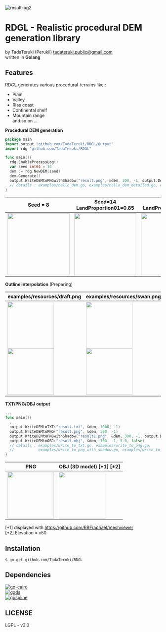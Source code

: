

![result-bg2](https://user-images.githubusercontent.com/57752033/144701904-1a87e028-6904-4f99-93d4-062fac35c45b.png)

# RDGL - Realistic procedural DEM generation library

by TadaTeruki (Perukii) <tadateruki.public@gmail.com> <br>
written in **Golang**

## Features

RDGL generates various procedural-terrains like :
 - Plain
 - Valley
 - Rias coast
 - Continental shelf
 - Mountain range
<br>and so on ...


**Procedural DEM generation**
```go
package main
import output "github.com/TadaTeruki/RDGL/Output"
import rdg "github.com/TadaTeruki/RDGL"

func main(){
  rdg.EnableProcessLog()
  var seed int64 = 14
  dem := rdg.NewDEM(seed)
  dem.Generate()
  output.WriteDEMtoPNGwithShadow("result.png", &dem, 300, -1, output.DefaultShadow(&dem))
  // details : examples/hello_dem.go, examples/hello_dem_detailed.go, examples/write_to_png_with_shadow.go
}
```
|Seed = 8|Seed=14<br>LandProportion01=0.85|Seed = 3<br>LandProportion01=0.15|Seed = 25|
|---|---|---|---|
|<img src="https://user-images.githubusercontent.com/57752033/144703940-64409bae-8279-4bf1-9b6c-df8f3a44ce2d.png" height="200px">|<img src="https://user-images.githubusercontent.com/57752033/144704213-c1d2c452-8970-40fb-a219-f904dbf18d1b.png" height="200px">|<img src="https://user-images.githubusercontent.com/57752033/144704154-9f09cbc2-91d1-4ee1-91bb-d8e977acddf8.png" height="200px">|<img src="https://user-images.githubusercontent.com/57752033/144704341-eaa2d1ca-49d2-4889-8847-26b7fce88692.png" height="200px">|


**Outline interpolation** (Preparing)

|examples/resources/draft.png|examples/resources/swan.png|
|---|---|
|<img src="https://user-images.githubusercontent.com/57752033/144703651-cc438a8d-84e3-4ac7-bd37-e10074ad2340.png" height="150px"><br><img src="https://user-images.githubusercontent.com/57752033/144703715-acad18ba-f2c9-4438-aac4-712b112b80e6.png" height="150px">|<img src="https://user-images.githubusercontent.com/57752033/144702040-b51fb5fa-a7f5-4cfb-9bd8-4950b1d05734.jpg" height="150px"><br><img src="https://user-images.githubusercontent.com/57752033/144703435-9a51b668-8640-4ac8-aa9c-0f36871f224d.png" height="150px">|

**TXT/PNG/OBJ output**
```go
...
func main(){
  ...
  output.WriteDEMtoTXT("result.txt", &dem, 1000, -1)
  output.WriteDEMtoPNG("result.png", &dem, 300, -1)
  output.WriteDEMtoPNGwithShadow("result1.png", &dem, 300, -1, output.DefaultShadow(&dem))
  output.WriteDEMtoOBJ("result.obj", &dem, 100, -1, 5.0, false)
  // details : examples/write_to_txt.go, examples/write_to_png.go,
  //           examples/write_to_png_with_shadow.go, examples/write_to_obj.go
}
```
|PNG|OBJ (3D model) [*1] [*2]|
|---|---|
|<img src="https://user-images.githubusercontent.com/57752033/144703530-7a11bd6b-ef2f-4f66-bf7f-e2b42098eedc.png" height="150px">|<img src="https://user-images.githubusercontent.com/57752033/144702174-8a3e0c2b-1645-4f2e-a991-e5ac7ea8e615.gif" height="150px">|

[*1] displayed with https://github.com/RBFraphael/meshviewer <br>
[*2] Elevation = x50

## Installation

```
$ go get github.com/TadaTeruki/RDGL
```

## Dependencies

[![go-cairo](https://github-readme-stats.vercel.app/api/pin/?username=ungerik&repo=go-cairo)](https://github.com/ungerik/go-cairo)<br>
[![gods](https://github-readme-stats.vercel.app/api/pin/?username=emirpasic&repo=gods)](https://github.com/emirpasic/gods)<br>
[![gospline](https://github-readme-stats.vercel.app/api/pin/?username=cnkei&repo=gospline)](https://github.com/cnkei/gospline)<br>

## LICENSE

LGPL - v3.0
